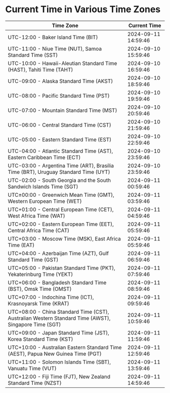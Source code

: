 # Current Time in Various Time Zones

| Time Zone | Current Time |
|-----------|--------------|
| UTC-12:00 - Baker Island Time (BIT) | 2024-09-11 14:59:46 |
| UTC-11:00 - Niue Time (NUT), Samoa Standard Time (SST) | 2024-09-10 15:59:46 |
| UTC-10:00 - Hawaii-Aleutian Standard Time (HAST), Tahiti Time (TAHT) | 2024-09-10 16:59:46 |
| UTC-09:00 - Alaska Standard Time (AKST) | 2024-09-10 18:59:46 |
| UTC-08:00 - Pacific Standard Time (PST) | 2024-09-10 19:59:46 |
| UTC-07:00 - Mountain Standard Time (MST) | 2024-09-10 20:59:46 |
| UTC-06:00 - Central Standard Time (CST) | 2024-09-10 21:59:46 |
| UTC-05:00 - Eastern Standard Time (EST) | 2024-09-10 22:59:46 |
| UTC-04:00 - Atlantic Standard Time (AST), Eastern Caribbean Time (ECT) | 2024-09-10 23:59:46 |
| UTC-03:00 - Argentina Time (ART), Brasília Time (BRT), Uruguay Standard Time (UYT) | 2024-09-10 23:59:46 |
| UTC-02:00 - South Georgia and the South Sandwich Islands Time (SGT) | 2024-09-11 00:59:46 |
| UTC±00:00 - Greenwich Mean Time (GMT), Western European Time (WET) | 2024-09-11 03:59:46 |
| UTC+01:00 - Central European Time (CET), West Africa Time (WAT) | 2024-09-11 04:59:46 |
| UTC+02:00 - Eastern European Time (EET), Central Africa Time (CAT) | 2024-09-11 05:59:46 |
| UTC+03:00 - Moscow Time (MSK), East Africa Time (EAT) | 2024-09-11 05:59:46 |
| UTC+04:00 - Azerbaijan Time (AZT), Gulf Standard Time (GST) | 2024-09-11 06:59:46 |
| UTC+05:00 - Pakistan Standard Time (PKT), Yekaterinburg Time (YEKT) | 2024-09-11 07:59:46 |
| UTC+06:00 - Bangladesh Standard Time (BST), Omsk Time (OMST) | 2024-09-11 08:59:46 |
| UTC+07:00 - Indochina Time (ICT), Krasnoyarsk Time (KRAT) | 2024-09-11 09:59:46 |
| UTC+08:00 - China Standard Time (CST), Australian Western Standard Time (AWST), Singapore Time (SGT) | 2024-09-11 10:59:46 |
| UTC+09:00 - Japan Standard Time (JST), Korea Standard Time (KST) | 2024-09-11 11:59:46 |
| UTC+10:00 - Australian Eastern Standard Time (AEST), Papua New Guinea Time (PGT) | 2024-09-11 12:59:46 |
| UTC+11:00 - Solomon Islands Time (SBT), Vanuatu Time (VUT) | 2024-09-11 13:59:46 |
| UTC+12:00 - Fiji Time (FJT), New Zealand Standard Time (NZST) | 2024-09-11 14:59:46 |

